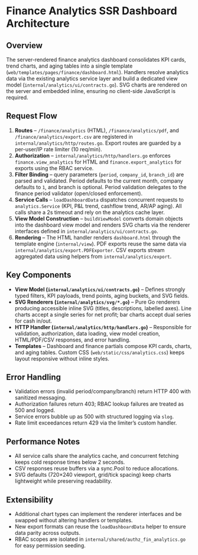 # Finance Analytics SSR Dashboard Architecture

## Overview
The server-rendered finance analytics dashboard consolidates KPI cards, trend charts, and aging tables into a single template (`web/templates/pages/finance/dashboard.html`). Handlers resolve analytics data via the existing analytics service layer and build a dedicated view model (`internal/analytics/ui/contracts.go`). SVG charts are rendered on the server and embedded inline, ensuring no client-side JavaScript is required.

## Request Flow
1. **Routes** – `/finance/analytics` (HTML), `/finance/analytics/pdf`, and `/finance/analytics/export.csv` are registered in `internal/analytics/http/routes.go`. Export routes are guarded by a per-user/IP rate limiter (10 req/min).
2. **Authorization** – `internal/analytics/http/handlers.go` enforces `finance.view_analytics` for HTML and `finance.export_analytics` for exports using the RBAC service.
3. **Filter Binding** – query parameters (`period`, `company_id`, `branch_id`) are parsed and validated. Period defaults to the current month, company defaults to `1`, and branch is optional. Period validation delegates to the finance period validator (open/closed enforcement).
4. **Service Calls** – `loadDashboardData` dispatches concurrent requests to `analytics.Service` (KPI, P&L trend, cashflow trend, AR/AP aging). All calls share a 2s timeout and rely on the analytics cache layer.
5. **View Model Construction** – `buildViewModel` converts domain objects into the dashboard view model and renders SVG charts via the renderer interfaces defined in `internal/analytics/ui/contracts.go`.
6. **Rendering** – The HTML handler renders `dashboard.html` through the template engine (`internal/view`). PDF exports reuse the same data via `internal/analytics/export.PDFExporter`. CSV exports stream aggregated data using helpers from `internal/analytics/export`.

## Key Components
- **View Model (`internal/analytics/ui/contracts.go`)** – Defines strongly typed filters, KPI payloads, trend points, aging buckets, and SVG fields.
- **SVG Renderers (`internal/analytics/svg/*.go`)** – Pure Go renderers producing accessible inline SVG (titles, descriptions, labelled axes). Line charts accept a single series for net profit; bar charts accept dual series for cash in/out.
- **HTTP Handler (`internal/analytics/http/handlers.go`)** – Responsible for validation, authorization, data loading, view model creation, HTML/PDF/CSV responses, and error handling.
- **Templates** – Dashboard and finance partials compose KPI cards, charts, and aging tables. Custom CSS (`web/static/css/analytics.css`) keeps layout responsive without inline styles.

## Error Handling
- Validation errors (invalid period/company/branch) return HTTP 400 with sanitized messaging.
- Authorization failures return 403; RBAC lookup failures are treated as 500 and logged.
- Service errors bubble up as 500 with structured logging via `slog`.
- Rate limit exceedances return 429 via the limiter’s custom handler.

## Performance Notes
- All service calls share the analytics cache, and concurrent fetching keeps cold response times below 2 seconds.
- CSV responses reuse buffers via a sync.Pool to reduce allocations.
- SVG defaults (720×240 viewport, grid/tick spacing) keep charts lightweight while preserving readability.

## Extensibility
- Additional chart types can implement the renderer interfaces and be swapped without altering handlers or templates.
- New export formats can reuse the `loadDashboardData` helper to ensure data parity across outputs.
- RBAC scopes are isolated in `internal/shared/authz_fin_analytics.go` for easy permission seeding.
